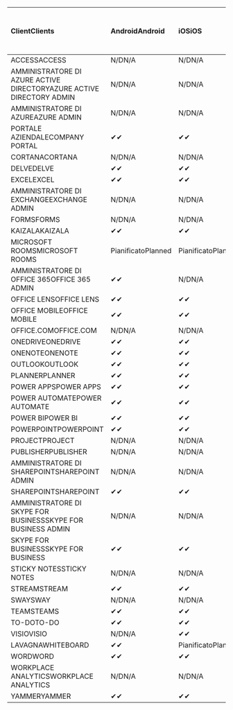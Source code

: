 <!-- This file is generated automatically. Changes made to this file will be overwritten.-->
|<span data-ttu-id="0f413-101">Client</span><span class="sxs-lookup"><span data-stu-id="0f413-101">Clients</span></span>|<span data-ttu-id="0f413-102">Android</span><span class="sxs-lookup"><span data-stu-id="0f413-102">Android</span></span>|<span data-ttu-id="0f413-103">iOS</span><span class="sxs-lookup"><span data-stu-id="0f413-103">iOS</span></span>|<span data-ttu-id="0f413-104">Mac</span><span class="sxs-lookup"><span data-stu-id="0f413-104">Mac</span></span>|<span data-ttu-id="0f413-105">Windows 10</span><span class="sxs-lookup"><span data-stu-id="0f413-105">Windows 10</span></span><br><span data-ttu-id="0f413-106">Desktop</span><span class="sxs-lookup"><span data-stu-id="0f413-106">Desktop</span></span>|<span data-ttu-id="0f413-107">Windows 10</span><span class="sxs-lookup"><span data-stu-id="0f413-107">Windows 10</span></span><br><span data-ttu-id="0f413-108">App moderne</span><span class="sxs-lookup"><span data-stu-id="0f413-108">Modern Apps</span></span>|
|:-|:-|:-|:-|:-|:-|
|<span data-ttu-id="0f413-109">ACCESS</span><span class="sxs-lookup"><span data-stu-id="0f413-109">ACCESS</span></span>|<span data-ttu-id="0f413-110">N/D</span><span class="sxs-lookup"><span data-stu-id="0f413-110">N/A</span></span>|<span data-ttu-id="0f413-111">N/D</span><span class="sxs-lookup"><span data-stu-id="0f413-111">N/A</span></span>|<span data-ttu-id="0f413-112">N/D</span><span class="sxs-lookup"><span data-stu-id="0f413-112">N/A</span></span>|<span data-ttu-id="0f413-113">✔</span><span class="sxs-lookup"><span data-stu-id="0f413-113">✔</span></span>|<span data-ttu-id="0f413-114">N/D</span><span class="sxs-lookup"><span data-stu-id="0f413-114">N/A</span></span>|
|<span data-ttu-id="0f413-115">AMMINISTRATORE DI AZURE ACTIVE DIRECTORY</span><span class="sxs-lookup"><span data-stu-id="0f413-115">AZURE ACTIVE DIRECTORY ADMIN</span></span>|<span data-ttu-id="0f413-116">N/D</span><span class="sxs-lookup"><span data-stu-id="0f413-116">N/A</span></span>|<span data-ttu-id="0f413-117">N/D</span><span class="sxs-lookup"><span data-stu-id="0f413-117">N/A</span></span>|<span data-ttu-id="0f413-118">N/D</span><span class="sxs-lookup"><span data-stu-id="0f413-118">N/A</span></span>|<span data-ttu-id="0f413-119">✔</span><span class="sxs-lookup"><span data-stu-id="0f413-119">✔</span></span>|<span data-ttu-id="0f413-120">N/D</span><span class="sxs-lookup"><span data-stu-id="0f413-120">N/A</span></span>|
|<span data-ttu-id="0f413-121">AMMINISTRATORE DI AZURE</span><span class="sxs-lookup"><span data-stu-id="0f413-121">AZURE ADMIN</span></span>|<span data-ttu-id="0f413-122">N/D</span><span class="sxs-lookup"><span data-stu-id="0f413-122">N/A</span></span>|<span data-ttu-id="0f413-123">N/D</span><span class="sxs-lookup"><span data-stu-id="0f413-123">N/A</span></span>|<span data-ttu-id="0f413-124">N/D</span><span class="sxs-lookup"><span data-stu-id="0f413-124">N/A</span></span>|<span data-ttu-id="0f413-125">N/D</span><span class="sxs-lookup"><span data-stu-id="0f413-125">N/A</span></span>|<span data-ttu-id="0f413-126">N/D</span><span class="sxs-lookup"><span data-stu-id="0f413-126">N/A</span></span>|
|<span data-ttu-id="0f413-127">PORTALE AZIENDALE</span><span class="sxs-lookup"><span data-stu-id="0f413-127">COMPANY PORTAL</span></span>|<span data-ttu-id="0f413-128">✔</span><span class="sxs-lookup"><span data-stu-id="0f413-128">✔</span></span>|<span data-ttu-id="0f413-129">✔</span><span class="sxs-lookup"><span data-stu-id="0f413-129">✔</span></span>|<span data-ttu-id="0f413-130">✔</span><span class="sxs-lookup"><span data-stu-id="0f413-130">✔</span></span>|<span data-ttu-id="0f413-131">N/D</span><span class="sxs-lookup"><span data-stu-id="0f413-131">N/A</span></span>|<span data-ttu-id="0f413-132">✔</span><span class="sxs-lookup"><span data-stu-id="0f413-132">✔</span></span>|
|<span data-ttu-id="0f413-133">CORTANA</span><span class="sxs-lookup"><span data-stu-id="0f413-133">CORTANA</span></span>|<span data-ttu-id="0f413-134">N/D</span><span class="sxs-lookup"><span data-stu-id="0f413-134">N/A</span></span>|<span data-ttu-id="0f413-135">N/D</span><span class="sxs-lookup"><span data-stu-id="0f413-135">N/A</span></span>|<span data-ttu-id="0f413-136">N/D</span><span class="sxs-lookup"><span data-stu-id="0f413-136">N/A</span></span>|<span data-ttu-id="0f413-137">N/D</span><span class="sxs-lookup"><span data-stu-id="0f413-137">N/A</span></span>|<span data-ttu-id="0f413-138">✔</span><span class="sxs-lookup"><span data-stu-id="0f413-138">✔</span></span>|
|<span data-ttu-id="0f413-139">DELVE</span><span class="sxs-lookup"><span data-stu-id="0f413-139">DELVE</span></span>|<span data-ttu-id="0f413-140">✔</span><span class="sxs-lookup"><span data-stu-id="0f413-140">✔</span></span>|<span data-ttu-id="0f413-141">✔</span><span class="sxs-lookup"><span data-stu-id="0f413-141">✔</span></span>|<span data-ttu-id="0f413-142">N/D</span><span class="sxs-lookup"><span data-stu-id="0f413-142">N/A</span></span>|<span data-ttu-id="0f413-143">N/D</span><span class="sxs-lookup"><span data-stu-id="0f413-143">N/A</span></span>|<span data-ttu-id="0f413-144">N/D</span><span class="sxs-lookup"><span data-stu-id="0f413-144">N/A</span></span>|
|<span data-ttu-id="0f413-145">EXCEL</span><span class="sxs-lookup"><span data-stu-id="0f413-145">EXCEL</span></span>|<span data-ttu-id="0f413-146">✔</span><span class="sxs-lookup"><span data-stu-id="0f413-146">✔</span></span>|<span data-ttu-id="0f413-147">✔</span><span class="sxs-lookup"><span data-stu-id="0f413-147">✔</span></span>|<span data-ttu-id="0f413-148">✔</span><span class="sxs-lookup"><span data-stu-id="0f413-148">✔</span></span>|<span data-ttu-id="0f413-149">✔</span><span class="sxs-lookup"><span data-stu-id="0f413-149">✔</span></span>|<span data-ttu-id="0f413-150">✔</span><span class="sxs-lookup"><span data-stu-id="0f413-150">✔</span></span>|
|<span data-ttu-id="0f413-151">AMMINISTRATORE DI EXCHANGE</span><span class="sxs-lookup"><span data-stu-id="0f413-151">EXCHANGE ADMIN</span></span>|<span data-ttu-id="0f413-152">N/D</span><span class="sxs-lookup"><span data-stu-id="0f413-152">N/A</span></span>|<span data-ttu-id="0f413-153">N/D</span><span class="sxs-lookup"><span data-stu-id="0f413-153">N/A</span></span>|<span data-ttu-id="0f413-154">N/D</span><span class="sxs-lookup"><span data-stu-id="0f413-154">N/A</span></span>|<span data-ttu-id="0f413-155">✔</span><span class="sxs-lookup"><span data-stu-id="0f413-155">✔</span></span>|<span data-ttu-id="0f413-156">N/D</span><span class="sxs-lookup"><span data-stu-id="0f413-156">N/A</span></span>|
|<span data-ttu-id="0f413-157">FORMS</span><span class="sxs-lookup"><span data-stu-id="0f413-157">FORMS</span></span>|<span data-ttu-id="0f413-158">N/D</span><span class="sxs-lookup"><span data-stu-id="0f413-158">N/A</span></span>|<span data-ttu-id="0f413-159">N/D</span><span class="sxs-lookup"><span data-stu-id="0f413-159">N/A</span></span>|<span data-ttu-id="0f413-160">N/D</span><span class="sxs-lookup"><span data-stu-id="0f413-160">N/A</span></span>|<span data-ttu-id="0f413-161">N/D</span><span class="sxs-lookup"><span data-stu-id="0f413-161">N/A</span></span>|<span data-ttu-id="0f413-162">N/D</span><span class="sxs-lookup"><span data-stu-id="0f413-162">N/A</span></span>|
|<span data-ttu-id="0f413-163">KAIZALA</span><span class="sxs-lookup"><span data-stu-id="0f413-163">KAIZALA</span></span>|<span data-ttu-id="0f413-164">✔</span><span class="sxs-lookup"><span data-stu-id="0f413-164">✔</span></span>|<span data-ttu-id="0f413-165">✔</span><span class="sxs-lookup"><span data-stu-id="0f413-165">✔</span></span>|<span data-ttu-id="0f413-166">N/D</span><span class="sxs-lookup"><span data-stu-id="0f413-166">N/A</span></span>|<span data-ttu-id="0f413-167">N/D</span><span class="sxs-lookup"><span data-stu-id="0f413-167">N/A</span></span>|<span data-ttu-id="0f413-168">N/D</span><span class="sxs-lookup"><span data-stu-id="0f413-168">N/A</span></span>|
|<span data-ttu-id="0f413-169">MICROSOFT ROOMS</span><span class="sxs-lookup"><span data-stu-id="0f413-169">MICROSOFT ROOMS</span></span>|<span data-ttu-id="0f413-170">Pianificato</span><span class="sxs-lookup"><span data-stu-id="0f413-170">Planned</span></span>|<span data-ttu-id="0f413-171">Pianificato</span><span class="sxs-lookup"><span data-stu-id="0f413-171">Planned</span></span>|<span data-ttu-id="0f413-172">N/D</span><span class="sxs-lookup"><span data-stu-id="0f413-172">N/A</span></span>|<span data-ttu-id="0f413-173">N/D</span><span class="sxs-lookup"><span data-stu-id="0f413-173">N/A</span></span>|<span data-ttu-id="0f413-174">N/D</span><span class="sxs-lookup"><span data-stu-id="0f413-174">N/A</span></span>|
|<span data-ttu-id="0f413-175">AMMINISTRATORE DI OFFICE 365</span><span class="sxs-lookup"><span data-stu-id="0f413-175">OFFICE 365 ADMIN</span></span>|<span data-ttu-id="0f413-176">✔</span><span class="sxs-lookup"><span data-stu-id="0f413-176">✔</span></span>|<span data-ttu-id="0f413-177">N/D</span><span class="sxs-lookup"><span data-stu-id="0f413-177">N/A</span></span>|<span data-ttu-id="0f413-178">N/D</span><span class="sxs-lookup"><span data-stu-id="0f413-178">N/A</span></span>|<span data-ttu-id="0f413-179">N/D</span><span class="sxs-lookup"><span data-stu-id="0f413-179">N/A</span></span>|<span data-ttu-id="0f413-180">N/D</span><span class="sxs-lookup"><span data-stu-id="0f413-180">N/A</span></span>|
|<span data-ttu-id="0f413-181">OFFICE LENS</span><span class="sxs-lookup"><span data-stu-id="0f413-181">OFFICE LENS</span></span>|<span data-ttu-id="0f413-182">✔</span><span class="sxs-lookup"><span data-stu-id="0f413-182">✔</span></span>|<span data-ttu-id="0f413-183">✔</span><span class="sxs-lookup"><span data-stu-id="0f413-183">✔</span></span>|<span data-ttu-id="0f413-184">N/D</span><span class="sxs-lookup"><span data-stu-id="0f413-184">N/A</span></span>|<span data-ttu-id="0f413-185">N/D</span><span class="sxs-lookup"><span data-stu-id="0f413-185">N/A</span></span>|<span data-ttu-id="0f413-186">✔</span><span class="sxs-lookup"><span data-stu-id="0f413-186">✔</span></span>|
|<span data-ttu-id="0f413-187">OFFICE MOBILE</span><span class="sxs-lookup"><span data-stu-id="0f413-187">OFFICE MOBILE</span></span>|<span data-ttu-id="0f413-188">✔</span><span class="sxs-lookup"><span data-stu-id="0f413-188">✔</span></span>|<span data-ttu-id="0f413-189">✔</span><span class="sxs-lookup"><span data-stu-id="0f413-189">✔</span></span>|<span data-ttu-id="0f413-190">N/D</span><span class="sxs-lookup"><span data-stu-id="0f413-190">N/A</span></span>|<span data-ttu-id="0f413-191">N/D</span><span class="sxs-lookup"><span data-stu-id="0f413-191">N/A</span></span>|<span data-ttu-id="0f413-192">N/D</span><span class="sxs-lookup"><span data-stu-id="0f413-192">N/A</span></span>|
|<span data-ttu-id="0f413-193">OFFICE.COM</span><span class="sxs-lookup"><span data-stu-id="0f413-193">OFFICE.COM</span></span>|<span data-ttu-id="0f413-194">N/D</span><span class="sxs-lookup"><span data-stu-id="0f413-194">N/A</span></span>|<span data-ttu-id="0f413-195">N/D</span><span class="sxs-lookup"><span data-stu-id="0f413-195">N/A</span></span>|<span data-ttu-id="0f413-196">N/D</span><span class="sxs-lookup"><span data-stu-id="0f413-196">N/A</span></span>|<span data-ttu-id="0f413-197">N/D</span><span class="sxs-lookup"><span data-stu-id="0f413-197">N/A</span></span>|<span data-ttu-id="0f413-198">✔</span><span class="sxs-lookup"><span data-stu-id="0f413-198">✔</span></span>|
|<span data-ttu-id="0f413-199">ONEDRIVE</span><span class="sxs-lookup"><span data-stu-id="0f413-199">ONEDRIVE</span></span>|<span data-ttu-id="0f413-200">✔</span><span class="sxs-lookup"><span data-stu-id="0f413-200">✔</span></span>|<span data-ttu-id="0f413-201">✔</span><span class="sxs-lookup"><span data-stu-id="0f413-201">✔</span></span>|<span data-ttu-id="0f413-202">✔</span><span class="sxs-lookup"><span data-stu-id="0f413-202">✔</span></span>|<span data-ttu-id="0f413-203">✔</span><span class="sxs-lookup"><span data-stu-id="0f413-203">✔</span></span>|<span data-ttu-id="0f413-204">✔</span><span class="sxs-lookup"><span data-stu-id="0f413-204">✔</span></span>|
|<span data-ttu-id="0f413-205">ONENOTE</span><span class="sxs-lookup"><span data-stu-id="0f413-205">ONENOTE</span></span>|<span data-ttu-id="0f413-206">✔</span><span class="sxs-lookup"><span data-stu-id="0f413-206">✔</span></span>|<span data-ttu-id="0f413-207">✔</span><span class="sxs-lookup"><span data-stu-id="0f413-207">✔</span></span>|<span data-ttu-id="0f413-208">✔</span><span class="sxs-lookup"><span data-stu-id="0f413-208">✔</span></span>|<span data-ttu-id="0f413-209">✔</span><span class="sxs-lookup"><span data-stu-id="0f413-209">✔</span></span>|<span data-ttu-id="0f413-210">✔</span><span class="sxs-lookup"><span data-stu-id="0f413-210">✔</span></span>|
|<span data-ttu-id="0f413-211">OUTLOOK</span><span class="sxs-lookup"><span data-stu-id="0f413-211">OUTLOOK</span></span>|<span data-ttu-id="0f413-212">✔</span><span class="sxs-lookup"><span data-stu-id="0f413-212">✔</span></span>|<span data-ttu-id="0f413-213">✔</span><span class="sxs-lookup"><span data-stu-id="0f413-213">✔</span></span>|<span data-ttu-id="0f413-214">✔</span><span class="sxs-lookup"><span data-stu-id="0f413-214">✔</span></span>|<span data-ttu-id="0f413-215">✔</span><span class="sxs-lookup"><span data-stu-id="0f413-215">✔</span></span>|<span data-ttu-id="0f413-216">✔</span><span class="sxs-lookup"><span data-stu-id="0f413-216">✔</span></span>|
|<span data-ttu-id="0f413-217">PLANNER</span><span class="sxs-lookup"><span data-stu-id="0f413-217">PLANNER</span></span>|<span data-ttu-id="0f413-218">✔</span><span class="sxs-lookup"><span data-stu-id="0f413-218">✔</span></span>|<span data-ttu-id="0f413-219">✔</span><span class="sxs-lookup"><span data-stu-id="0f413-219">✔</span></span>|<span data-ttu-id="0f413-220">N/D</span><span class="sxs-lookup"><span data-stu-id="0f413-220">N/A</span></span>|<span data-ttu-id="0f413-221">N/D</span><span class="sxs-lookup"><span data-stu-id="0f413-221">N/A</span></span>|<span data-ttu-id="0f413-222">N/D</span><span class="sxs-lookup"><span data-stu-id="0f413-222">N/A</span></span>|
|<span data-ttu-id="0f413-223">POWER APPS</span><span class="sxs-lookup"><span data-stu-id="0f413-223">POWER APPS</span></span>|<span data-ttu-id="0f413-224">✔</span><span class="sxs-lookup"><span data-stu-id="0f413-224">✔</span></span>|<span data-ttu-id="0f413-225">✔</span><span class="sxs-lookup"><span data-stu-id="0f413-225">✔</span></span>|<span data-ttu-id="0f413-226">N/D</span><span class="sxs-lookup"><span data-stu-id="0f413-226">N/A</span></span>|<span data-ttu-id="0f413-227">N/D</span><span class="sxs-lookup"><span data-stu-id="0f413-227">N/A</span></span>|<span data-ttu-id="0f413-228">✔</span><span class="sxs-lookup"><span data-stu-id="0f413-228">✔</span></span>|
|<span data-ttu-id="0f413-229">POWER AUTOMATE</span><span class="sxs-lookup"><span data-stu-id="0f413-229">POWER AUTOMATE</span></span>|<span data-ttu-id="0f413-230">✔</span><span class="sxs-lookup"><span data-stu-id="0f413-230">✔</span></span>|<span data-ttu-id="0f413-231">✔</span><span class="sxs-lookup"><span data-stu-id="0f413-231">✔</span></span>|<span data-ttu-id="0f413-232">N/D</span><span class="sxs-lookup"><span data-stu-id="0f413-232">N/A</span></span>|<span data-ttu-id="0f413-233">N/D</span><span class="sxs-lookup"><span data-stu-id="0f413-233">N/A</span></span>|<span data-ttu-id="0f413-234">N/D</span><span class="sxs-lookup"><span data-stu-id="0f413-234">N/A</span></span>|
|<span data-ttu-id="0f413-235">POWER BI</span><span class="sxs-lookup"><span data-stu-id="0f413-235">POWER BI</span></span>|<span data-ttu-id="0f413-236">✔</span><span class="sxs-lookup"><span data-stu-id="0f413-236">✔</span></span>|<span data-ttu-id="0f413-237">✔</span><span class="sxs-lookup"><span data-stu-id="0f413-237">✔</span></span>|<span data-ttu-id="0f413-238">N/D</span><span class="sxs-lookup"><span data-stu-id="0f413-238">N/A</span></span>|<span data-ttu-id="0f413-239">✔</span><span class="sxs-lookup"><span data-stu-id="0f413-239">✔</span></span>|<span data-ttu-id="0f413-240">✔</span><span class="sxs-lookup"><span data-stu-id="0f413-240">✔</span></span>|
|<span data-ttu-id="0f413-241">POWERPOINT</span><span class="sxs-lookup"><span data-stu-id="0f413-241">POWERPOINT</span></span>|<span data-ttu-id="0f413-242">✔</span><span class="sxs-lookup"><span data-stu-id="0f413-242">✔</span></span>|<span data-ttu-id="0f413-243">✔</span><span class="sxs-lookup"><span data-stu-id="0f413-243">✔</span></span>|<span data-ttu-id="0f413-244">✔</span><span class="sxs-lookup"><span data-stu-id="0f413-244">✔</span></span>|<span data-ttu-id="0f413-245">✔</span><span class="sxs-lookup"><span data-stu-id="0f413-245">✔</span></span>|<span data-ttu-id="0f413-246">✔</span><span class="sxs-lookup"><span data-stu-id="0f413-246">✔</span></span>|
|<span data-ttu-id="0f413-247">PROJECT</span><span class="sxs-lookup"><span data-stu-id="0f413-247">PROJECT</span></span>|<span data-ttu-id="0f413-248">N/D</span><span class="sxs-lookup"><span data-stu-id="0f413-248">N/A</span></span>|<span data-ttu-id="0f413-249">N/D</span><span class="sxs-lookup"><span data-stu-id="0f413-249">N/A</span></span>|<span data-ttu-id="0f413-250">N/D</span><span class="sxs-lookup"><span data-stu-id="0f413-250">N/A</span></span>|<span data-ttu-id="0f413-251">✔</span><span class="sxs-lookup"><span data-stu-id="0f413-251">✔</span></span>|<span data-ttu-id="0f413-252">N/D</span><span class="sxs-lookup"><span data-stu-id="0f413-252">N/A</span></span>|
|<span data-ttu-id="0f413-253">PUBLISHER</span><span class="sxs-lookup"><span data-stu-id="0f413-253">PUBLISHER</span></span>|<span data-ttu-id="0f413-254">N/D</span><span class="sxs-lookup"><span data-stu-id="0f413-254">N/A</span></span>|<span data-ttu-id="0f413-255">N/D</span><span class="sxs-lookup"><span data-stu-id="0f413-255">N/A</span></span>|<span data-ttu-id="0f413-256">N/D</span><span class="sxs-lookup"><span data-stu-id="0f413-256">N/A</span></span>|<span data-ttu-id="0f413-257">✔</span><span class="sxs-lookup"><span data-stu-id="0f413-257">✔</span></span>|<span data-ttu-id="0f413-258">N/D</span><span class="sxs-lookup"><span data-stu-id="0f413-258">N/A</span></span>|
|<span data-ttu-id="0f413-259">AMMINISTRATORE DI SHAREPOINT</span><span class="sxs-lookup"><span data-stu-id="0f413-259">SHAREPOINT ADMIN</span></span>|<span data-ttu-id="0f413-260">N/D</span><span class="sxs-lookup"><span data-stu-id="0f413-260">N/A</span></span>|<span data-ttu-id="0f413-261">N/D</span><span class="sxs-lookup"><span data-stu-id="0f413-261">N/A</span></span>|<span data-ttu-id="0f413-262">N/D</span><span class="sxs-lookup"><span data-stu-id="0f413-262">N/A</span></span>|<span data-ttu-id="0f413-263">✔</span><span class="sxs-lookup"><span data-stu-id="0f413-263">✔</span></span>|<span data-ttu-id="0f413-264">N/D</span><span class="sxs-lookup"><span data-stu-id="0f413-264">N/A</span></span>|
|<span data-ttu-id="0f413-265">SHAREPOINT</span><span class="sxs-lookup"><span data-stu-id="0f413-265">SHAREPOINT</span></span>|<span data-ttu-id="0f413-266">✔</span><span class="sxs-lookup"><span data-stu-id="0f413-266">✔</span></span>|<span data-ttu-id="0f413-267">✔</span><span class="sxs-lookup"><span data-stu-id="0f413-267">✔</span></span>|<span data-ttu-id="0f413-268">N/D</span><span class="sxs-lookup"><span data-stu-id="0f413-268">N/A</span></span>|<span data-ttu-id="0f413-269">N/D</span><span class="sxs-lookup"><span data-stu-id="0f413-269">N/A</span></span>|<span data-ttu-id="0f413-270">N/D</span><span class="sxs-lookup"><span data-stu-id="0f413-270">N/A</span></span>|
|<span data-ttu-id="0f413-271">AMMINISTRATORE DI SKYPE FOR BUSINESS</span><span class="sxs-lookup"><span data-stu-id="0f413-271">SKYPE FOR BUSINESS ADMIN</span></span>|<span data-ttu-id="0f413-272">N/D</span><span class="sxs-lookup"><span data-stu-id="0f413-272">N/A</span></span>|<span data-ttu-id="0f413-273">N/D</span><span class="sxs-lookup"><span data-stu-id="0f413-273">N/A</span></span>|<span data-ttu-id="0f413-274">N/D</span><span class="sxs-lookup"><span data-stu-id="0f413-274">N/A</span></span>|<span data-ttu-id="0f413-275">✔</span><span class="sxs-lookup"><span data-stu-id="0f413-275">✔</span></span>|<span data-ttu-id="0f413-276">N/D</span><span class="sxs-lookup"><span data-stu-id="0f413-276">N/A</span></span>|
|<span data-ttu-id="0f413-277">SKYPE FOR BUSINESS</span><span class="sxs-lookup"><span data-stu-id="0f413-277">SKYPE FOR BUSINESS</span></span>|<span data-ttu-id="0f413-278">✔</span><span class="sxs-lookup"><span data-stu-id="0f413-278">✔</span></span>|<span data-ttu-id="0f413-279">✔</span><span class="sxs-lookup"><span data-stu-id="0f413-279">✔</span></span>|<span data-ttu-id="0f413-280">✔</span><span class="sxs-lookup"><span data-stu-id="0f413-280">✔</span></span>|<span data-ttu-id="0f413-281">✔</span><span class="sxs-lookup"><span data-stu-id="0f413-281">✔</span></span>|<span data-ttu-id="0f413-282">N/D</span><span class="sxs-lookup"><span data-stu-id="0f413-282">N/A</span></span>|
|<span data-ttu-id="0f413-283">STICKY NOTES</span><span class="sxs-lookup"><span data-stu-id="0f413-283">STICKY NOTES</span></span>|<span data-ttu-id="0f413-284">N/D</span><span class="sxs-lookup"><span data-stu-id="0f413-284">N/A</span></span>|<span data-ttu-id="0f413-285">N/D</span><span class="sxs-lookup"><span data-stu-id="0f413-285">N/A</span></span>|<span data-ttu-id="0f413-286">N/D</span><span class="sxs-lookup"><span data-stu-id="0f413-286">N/A</span></span>|<span data-ttu-id="0f413-287">N/D</span><span class="sxs-lookup"><span data-stu-id="0f413-287">N/A</span></span>|<span data-ttu-id="0f413-288">✔</span><span class="sxs-lookup"><span data-stu-id="0f413-288">✔</span></span>|
|<span data-ttu-id="0f413-289">STREAM</span><span class="sxs-lookup"><span data-stu-id="0f413-289">STREAM</span></span>|<span data-ttu-id="0f413-290">✔</span><span class="sxs-lookup"><span data-stu-id="0f413-290">✔</span></span>|<span data-ttu-id="0f413-291">✔</span><span class="sxs-lookup"><span data-stu-id="0f413-291">✔</span></span>|<span data-ttu-id="0f413-292">N/D</span><span class="sxs-lookup"><span data-stu-id="0f413-292">N/A</span></span>|<span data-ttu-id="0f413-293">N/D</span><span class="sxs-lookup"><span data-stu-id="0f413-293">N/A</span></span>|<span data-ttu-id="0f413-294">N/D</span><span class="sxs-lookup"><span data-stu-id="0f413-294">N/A</span></span>|
|<span data-ttu-id="0f413-295">SWAY</span><span class="sxs-lookup"><span data-stu-id="0f413-295">SWAY</span></span>|<span data-ttu-id="0f413-296">N/D</span><span class="sxs-lookup"><span data-stu-id="0f413-296">N/A</span></span>|<span data-ttu-id="0f413-297">N/D</span><span class="sxs-lookup"><span data-stu-id="0f413-297">N/A</span></span>|<span data-ttu-id="0f413-298">N/D</span><span class="sxs-lookup"><span data-stu-id="0f413-298">N/A</span></span>|<span data-ttu-id="0f413-299">N/D</span><span class="sxs-lookup"><span data-stu-id="0f413-299">N/A</span></span>|<span data-ttu-id="0f413-300">✔</span><span class="sxs-lookup"><span data-stu-id="0f413-300">✔</span></span>|
|<span data-ttu-id="0f413-301">TEAMS</span><span class="sxs-lookup"><span data-stu-id="0f413-301">TEAMS</span></span>|<span data-ttu-id="0f413-302">✔</span><span class="sxs-lookup"><span data-stu-id="0f413-302">✔</span></span>|<span data-ttu-id="0f413-303">✔</span><span class="sxs-lookup"><span data-stu-id="0f413-303">✔</span></span>|<span data-ttu-id="0f413-304">✔</span><span class="sxs-lookup"><span data-stu-id="0f413-304">✔</span></span>|<span data-ttu-id="0f413-305">✔</span><span class="sxs-lookup"><span data-stu-id="0f413-305">✔</span></span>|<span data-ttu-id="0f413-306">N/D</span><span class="sxs-lookup"><span data-stu-id="0f413-306">N/A</span></span>|
|<span data-ttu-id="0f413-307">TO-DO</span><span class="sxs-lookup"><span data-stu-id="0f413-307">TO-DO</span></span>|<span data-ttu-id="0f413-308">✔</span><span class="sxs-lookup"><span data-stu-id="0f413-308">✔</span></span>|<span data-ttu-id="0f413-309">✔</span><span class="sxs-lookup"><span data-stu-id="0f413-309">✔</span></span>|<span data-ttu-id="0f413-310">✔</span><span class="sxs-lookup"><span data-stu-id="0f413-310">✔</span></span>|<span data-ttu-id="0f413-311">N/D</span><span class="sxs-lookup"><span data-stu-id="0f413-311">N/A</span></span>|<span data-ttu-id="0f413-312">✔</span><span class="sxs-lookup"><span data-stu-id="0f413-312">✔</span></span>|
|<span data-ttu-id="0f413-313">VISIO</span><span class="sxs-lookup"><span data-stu-id="0f413-313">VISIO</span></span>|<span data-ttu-id="0f413-314">N/D</span><span class="sxs-lookup"><span data-stu-id="0f413-314">N/A</span></span>|<span data-ttu-id="0f413-315">✔</span><span class="sxs-lookup"><span data-stu-id="0f413-315">✔</span></span>|<span data-ttu-id="0f413-316">N/D</span><span class="sxs-lookup"><span data-stu-id="0f413-316">N/A</span></span>|<span data-ttu-id="0f413-317">✔</span><span class="sxs-lookup"><span data-stu-id="0f413-317">✔</span></span>|<span data-ttu-id="0f413-318">N/D</span><span class="sxs-lookup"><span data-stu-id="0f413-318">N/A</span></span>|
|<span data-ttu-id="0f413-319">LAVAGNA</span><span class="sxs-lookup"><span data-stu-id="0f413-319">WHITEBOARD</span></span>|<span data-ttu-id="0f413-320">✔</span><span class="sxs-lookup"><span data-stu-id="0f413-320">✔</span></span>|<span data-ttu-id="0f413-321">Pianificato</span><span class="sxs-lookup"><span data-stu-id="0f413-321">Planned</span></span>|<span data-ttu-id="0f413-322">N/D</span><span class="sxs-lookup"><span data-stu-id="0f413-322">N/A</span></span>|<span data-ttu-id="0f413-323">N/D</span><span class="sxs-lookup"><span data-stu-id="0f413-323">N/A</span></span>|<span data-ttu-id="0f413-324">✔</span><span class="sxs-lookup"><span data-stu-id="0f413-324">✔</span></span>|
|<span data-ttu-id="0f413-325">WORD</span><span class="sxs-lookup"><span data-stu-id="0f413-325">WORD</span></span>|<span data-ttu-id="0f413-326">✔</span><span class="sxs-lookup"><span data-stu-id="0f413-326">✔</span></span>|<span data-ttu-id="0f413-327">✔</span><span class="sxs-lookup"><span data-stu-id="0f413-327">✔</span></span>|<span data-ttu-id="0f413-328">✔</span><span class="sxs-lookup"><span data-stu-id="0f413-328">✔</span></span>|<span data-ttu-id="0f413-329">✔</span><span class="sxs-lookup"><span data-stu-id="0f413-329">✔</span></span>|<span data-ttu-id="0f413-330">✔</span><span class="sxs-lookup"><span data-stu-id="0f413-330">✔</span></span>|
|<span data-ttu-id="0f413-331">WORKPLACE ANALYTICS</span><span class="sxs-lookup"><span data-stu-id="0f413-331">WORKPLACE ANALYTICS</span></span>|<span data-ttu-id="0f413-332">N/D</span><span class="sxs-lookup"><span data-stu-id="0f413-332">N/A</span></span>|<span data-ttu-id="0f413-333">N/D</span><span class="sxs-lookup"><span data-stu-id="0f413-333">N/A</span></span>|<span data-ttu-id="0f413-334">N/D</span><span class="sxs-lookup"><span data-stu-id="0f413-334">N/A</span></span>|<span data-ttu-id="0f413-335">N/D</span><span class="sxs-lookup"><span data-stu-id="0f413-335">N/A</span></span>|<span data-ttu-id="0f413-336">N/D</span><span class="sxs-lookup"><span data-stu-id="0f413-336">N/A</span></span>|
|<span data-ttu-id="0f413-337">YAMMER</span><span class="sxs-lookup"><span data-stu-id="0f413-337">YAMMER</span></span>|<span data-ttu-id="0f413-338">✔</span><span class="sxs-lookup"><span data-stu-id="0f413-338">✔</span></span>|<span data-ttu-id="0f413-339">✔</span><span class="sxs-lookup"><span data-stu-id="0f413-339">✔</span></span>|<span data-ttu-id="0f413-340">Pianificato</span><span class="sxs-lookup"><span data-stu-id="0f413-340">Planned</span></span>|<span data-ttu-id="0f413-341">Pianificato</span><span class="sxs-lookup"><span data-stu-id="0f413-341">Planned</span></span>|<span data-ttu-id="0f413-342">N/D</span><span class="sxs-lookup"><span data-stu-id="0f413-342">N/A</span></span>|
